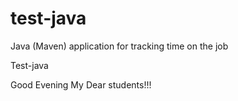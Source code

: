 # test-java
Java (Maven) application for tracking time on the job

Test-java

Good Evening My Dear students!!!
